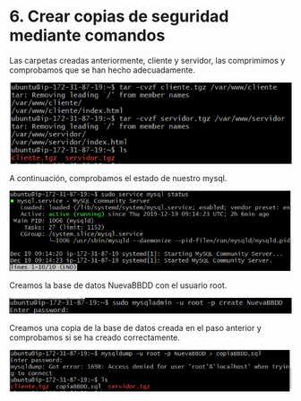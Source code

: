 # 6. Crear copias de seguridad mediante comandos

Las carpetas creadas anteriormente, cliente y servidor, las comprimimos y comprobamos que se han hecho adecuadamente.

![](images/tarea-6/comprimir_carpetas.PNG)

A continuación, comprobamos el estado de nuestro mysql.

![](images/tarea-6/bbdd.PNG)

Creamos la base de datos NuevaBBDD con el usuario root.

![](images/tarea-6/bbdd_2.PNG)

Creamos una copia de la base de datos creada en el paso anterior y comprobamos si se ha creado correctamente.

![](images/tarea-6/bbdd_3.PNG)

